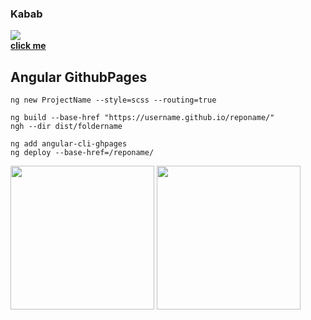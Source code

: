 ### Kabab
<div class="half">
  <a href="https://victorsingha.github.io/portfolio/"><img src="https://icons8.com/l/animations/images/Sleeping_cat.gif"></img></a>
</div>
<a href="https://victorsingha.github.io/portfolio/" style="font-weight:bold">click me</a>


## Angular GithubPages
```
ng new ProjectName --style=scss --routing=true

ng build --base-href "https://username.github.io/reponame/"
ngh --dir dist/foldername

ng add angular-cli-ghpages
ng deploy --base-href=/reponame/

```


<div class="half">
  <a href="#"><img src="https://github-readme-stats.vercel.app/api?username=victorsingha&&show_icons=true&title_color=#0366dd&icon_color=111827&text_color=daf7dc&bg_color=fafafa&hide_border=false" height="230"></img></a>
  <a href="#"><img src="https://github-readme-stats.vercel.app/api/top-langs/?username=victorsingha&hide=Objective-C,shell,swift&title_color=#0366dd&icon_color=34D399&text_color=F9FAFB&bg_color=111827&hide_border=true" height="230"></img></a>
</div>
<!--
<a href="https://github.com/victorsingha"><img src="https://activity-graph.herokuapp.com/graph?username=victorsingha&&title_color=ff6d00&icon_color=ff6d00&text_color=000000&bg_color=fafafa&hide_border=true"></img></a>

**victorsingha/victorsingha** is a ✨ _special_ ✨ repository because its `README.md` (this file) appears on your GitHub profile.
![victorsingha](https://github-readme-stats.vercel.app/api?username=victorsingha&&show_icons=true&title_color=ffffff&icon_color=bb2acf&text_color=daf7dc&bg_color=151515)

Here are some ideas to get you started:

- 🔭 I’m currently working on ...
- 🌱 I’m currently learning ...
- 👯 I’m looking to collaborate on ...
- 🤔 I’m looking for help with ...
- 💬 Ask me about ...
- 📫 How to reach me: ...
- 😄 Pronouns: ...
- ⚡ Fun fact: ...
-->
